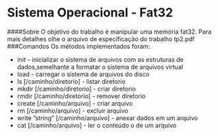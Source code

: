 Sistema Operacional - Fat32
===========
####Sobre
O objetivo do trabalho é manipular uma memória fat32.
Para mais detalhes olhe o arquivo de especificação do trabalho tp2.pdf
###Comandos
Os métodos implementados  foram:
* init - inicializar o sistema de arquivos com as estruturas de dados,semelhante a formatar o sistema de arquivos virtual
* load - carregar o sistema de arquivos do disco
* ls [/caminho/diretorio] - listar diret́orio
* mkdir [/caminho/diretorio] - criar diret́orio
* rmdir [/caminho/diretorio] - remover diret́orio
* create [/caminho/arquivo] - criar arquivo
* rm [/caminho/arquivo] - excluir arquivo
* write ”string” [/caminho/arquivo] - anexar dados em um arquivo
* cat [/caminho/arquivo] - ler o conteúdo o de um arquivo
